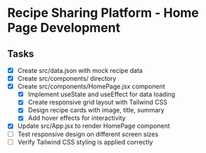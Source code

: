 # Recipe Sharing Platform - Home Page Development

## Tasks
- [x] Create src/data.json with mock recipe data
- [x] Create src/components/ directory
- [x] Create src/components/HomePage.jsx component
  - [x] Implement useState and useEffect for data loading
  - [x] Create responsive grid layout with Tailwind CSS
  - [x] Design recipe cards with image, title, summary
  - [x] Add hover effects for interactivity
- [x] Update src/App.jsx to render HomePage component
- [ ] Test responsive design on different screen sizes
- [ ] Verify Tailwind CSS styling is applied correctly
